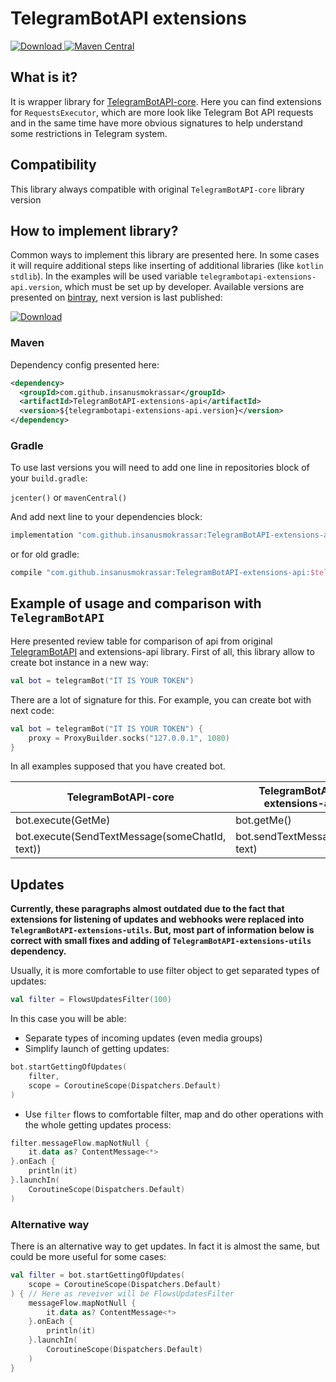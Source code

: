 # TelegramBotAPI extensions

[![Download](https://api.bintray.com/packages/insanusmokrassar/StandardRepository/TelegramBotAPI-extensions-api/images/download.svg) ](https://bintray.com/insanusmokrassar/StandardRepository/TelegramBotAPI-extensions-api/_latestVersion)
[![Maven Central](https://maven-badges.herokuapp.com/maven-central/com.github.insanusmokrassar/TelegramBotAPI-extensions-api/badge.svg)](https://maven-badges.herokuapp.com/maven-central/com.github.insanusmokrassar/TelegramBotAPI-extensions-api)

## What is it?

It is wrapper library for [TelegramBotAPI-core](../TelegramBotAPI-core/README.md). Here you can find extensions for
`RequestsExecutor`, which are more look like Telegram Bot API requests and in the same time have more obvious signatures
to help understand some restrictions in Telegram system.

## Compatibility

This library always compatible with original `TelegramBotAPI-core` library version

## How to implement library?

Common ways to implement this library are presented here. In some cases it will require additional steps
like inserting of additional libraries (like `kotlin stdlib`). In the examples will be used variable
`telegrambotapi-extensions-api.version`, which must be set up by developer. Available versions are presented on
[bintray](https://bintray.com/insanusmokrassar/StandardRepository/TelegramBotAPI-extensions-api), next version is last published:

[![Download](https://api.bintray.com/packages/insanusmokrassar/StandardRepository/TelegramBotAPI-extensions-api/images/download.svg) ](https://bintray.com/insanusmokrassar/StandardRepository/TelegramBotAPI-extensions-api/_latestVersion)

### Maven

Dependency config presented here:

```xml
<dependency>
  <groupId>com.github.insanusmokrassar</groupId>
  <artifactId>TelegramBotAPI-extensions-api</artifactId>
  <version>${telegrambotapi-extensions-api.version}</version>
</dependency>
```

### Gradle

To use last versions you will need to add one line in repositories block of your `build.gradle`:

`jcenter()` or `mavenCentral()`

And add next line to your dependencies block:

```groovy
implementation "com.github.insanusmokrassar:TelegramBotAPI-extensions-api:$telegrambotapi_extensions_api_version"
```

or for old gradle:

```groovy
compile "com.github.insanusmokrassar:TelegramBotAPI-extensions-api:$telegrambotapi_extensions_api_version"
```

## Example of usage and comparison with `TelegramBotAPI`

Here presented review table for comparison of api from original [TelegramBotAPI](../TelegramBotAPI/README.md#Requests)
and extensions-api library. First of all, this library allow to create bot instance in a new way:

```kotlin
val bot = telegramBot("IT IS YOUR TOKEN")
```

There are a lot of signature for this. For example, you can create bot with next code:

```kotlin
val bot = telegramBot("IT IS YOUR TOKEN") {
    proxy = ProxyBuilder.socks("127.0.0.1", 1080)
}
```

In all examples supposed that you have created bot.

| TelegramBotAPI-core | TelegramBotAPI-extensions-api |
|---------------------|-------------------------------|
| bot.execute(GetMe) |    bot.getMe()          |
| bot.execute(SendTextMessage(someChatId, text)) | bot.sendTextMessage(chat, text) |

## Updates

**Currently, these paragraphs almost outdated due to the fact that extensions for listening of updates and webhooks were
replaced into `TelegramBotAPI-extensions-utils`. But, most part of information below is correct with small fixes and
adding of `TelegramBotAPI-extensions-utils` dependency.**

Usually, it is more comfortable to use filter object to get separated types of updates:

```kotlin
val filter = FlowsUpdatesFilter(100)
```

In this case you will be able:

* Separate types of incoming updates (even media groups)
* Simplify launch of getting updates:
```kotlin
bot.startGettingOfUpdates(
    filter,
    scope = CoroutineScope(Dispatchers.Default)
)
```
* Use `filter` flows to comfortable filter, map and do other operations with the whole
getting updates process:
```kotlin
filter.messageFlow.mapNotNull {
    it.data as? ContentMessage<*>
}.onEach {
    println(it)
}.launchIn(
    CoroutineScope(Dispatchers.Default)
)
```

### Alternative way

There is an alternative way to get updates. In fact it is almost the same, but could be more useful for some cases:

```kotlin
val filter = bot.startGettingOfUpdates(
    scope = CoroutineScope(Dispatchers.Default)
) { // Here as reveiver will be FlowsUpdatesFilter
    messageFlow.mapNotNull {
        it.data as? ContentMessage<*>
    }.onEach {
        println(it)
    }.launchIn(
        CoroutineScope(Dispatchers.Default)
    )
}
```
